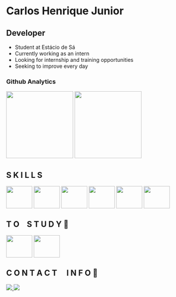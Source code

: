 # Carlos Henrique Junior
## Developer
- Student at Estácio de Sá
- Currently working as an intern
- Looking for internship and training opportunities
- Seeking to improve every day

### Github Analytics
<div>
  <img height="180em" src="https://github-readme-stats.vercel.app/api?username=baxinhodull&include_all_commits=true&show_icons=true&theme=nightowl">
  <img height="180em" src="https://github-readme-stats.vercel.app/api/top-langs/?username=baxinhodull&layout=compact&theme=nightowl">
</div>

## S K I L L S
<div>
  <img align="center" height= "60" width="70" src="https://cdn.jsdelivr.net/gh/devicons/devicon@latest/icons/python/python-original-wordmark.svg"/>
  <img align="center" height= "60" width="70" src="https://cdn.jsdelivr.net/gh/devicons/devicon@latest/icons/html5/html5-original-wordmark.svg" />
  <img align="center" height= "60" width="70" src="https://cdn.jsdelivr.net/gh/devicons/devicon@latest/icons/css3/css3-original-wordmark.svg" />
  <img align="center" height= "60" width="70" src="https://cdn.jsdelivr.net/gh/devicons/devicon@latest/icons/mysql/mysql-original.svg" />
  <img align="center" height= "60" width="70" src="https://cdn.jsdelivr.net/gh/devicons/devicon@latest/icons/c/c-original.svg" />
  <img align="center" height= "60" width="70" src="https://cdn.jsdelivr.net/gh/devicons/devicon@latest/icons/linux/linux-original.svg" />

    
</div>

## T O⠀ S T U D Y 📖
<div>
  <img align="center" height= "60" width="70" src="https://cdn.jsdelivr.net/gh/devicons/devicon/icons/java/java-original-wordmark.svg"/>
  <img align="center" height= "60" width="70" src="https://cdn.jsdelivr.net/gh/devicons/devicon@latest/icons/bash/bash-original.svg" />  
</div>

## C O N T A C T ⠀ I N F O 📲
<div>
  <a href= "mailto:chjunior05@gmail.com"><img src="https://img.shields.io/badge/Gmail-D14836?style=for-the-badge&logo=gmail&logoColor=white" target="_blank">
  <a href= "https://www.linkedin.com/in/carlos-henrique-638476201/"><img src="https://img.shields.io/badge/LinkedIn-0077B5?style=for-the-badge&logo=linkedin&logoColor=white" target="_blank">
    
</div>
